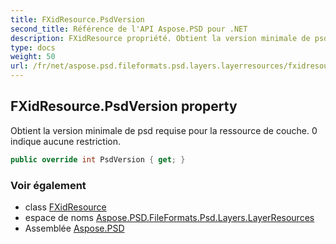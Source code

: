 ```yaml
---
title: FXidResource.PsdVersion
second_title: Référence de l'API Aspose.PSD pour .NET
description: FXidResource propriété. Obtient la version minimale de psd requise pour la ressource de couche. 0 indique aucune restriction.
type: docs
weight: 50
url: /fr/net/aspose.psd.fileformats.psd.layers.layerresources/fxidresource/psdversion/
---
```

## FXidResource.PsdVersion property

Obtient la version minimale de psd requise pour la ressource de couche. 0 indique aucune restriction.

```csharp
public override int PsdVersion { get; }
```

### Voir également

* class [FXidResource](../)
* espace de noms [Aspose.PSD.FileFormats.Psd.Layers.LayerResources](../../fxidresource/)
* Assemblée [Aspose.PSD](../../../)


